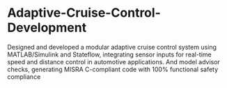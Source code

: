 # Adaptive-Cruise-Control-Development
Designed and developed a modular adaptive cruise control system using MATLAB/Simulink and Stateflow, integrating sensor inputs for real-time speed and distance control in automotive applications.  And model advisor checks, generating MISRA C-compliant code with 100% functional safety compliance
